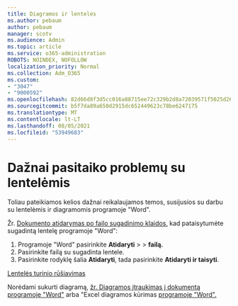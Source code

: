```yaml
---
title: Diagramos ir lentelės
ms.author: pebaum
author: pebaum
manager: scotv
ms.audience: Admin
ms.topic: article
ms.service: o365-administration
ROBOTS: NOINDEX, NOFOLLOW
localization_priority: Normal
ms.collection: Adm_O365
ms.custom:
- "3047"
- "9000592"
ms.openlocfilehash: 82d66d8f3d5cc016a88715ee72c329b2d8a72039571f5025d267339e9f3126a6
ms.sourcegitcommit: b5f7da89a650d2915dc652449623c78be6247175
ms.translationtype: MT
ms.contentlocale: lt-LT
ms.lasthandoff: 08/05/2021
ms.locfileid: "53949683"
---
```

# <a name="common-issues-with-tables"></a>Dažnai pasitaiko problemų su lentelėmis 

Toliau pateikiamos kelios dažnai reikalaujamos temos, susijusios su darbu su lentelėmis ir diagramomis programoje "Word".

Žr. [Dokumento atidarymas po failo sugadinimo klaidos,](https://support.office.com/article/47df9d48-2165-4411-a699-1786ac734bc3) kad pataisytumėte sugadintą lentelę programoje "Word":

 1. Programoje "Word" pasirinkite **Atidaryti**  >    >  **failą.**
 2. Pasirinkite failą su sugadinta lentele.
 3. Pasirinkite rodyklę šalia **Atidaryti**, tada pasirinkite **Atidaryti ir taisyti**.

[Lentelės turinio rūšiavimas](https://support.office.com/article/F8392477-4613-49CD-ABA6-7C2E48F1D91F)

Norėdami sukurti diagramą, [žr. Diagramos įtraukimas į dokumentą programoje "Word"](https://support.office.com/article/ff48e3eb-5e04-4368-a39e-20df7c798932) arba "Excel diagramos kūrimas [programoje "Word".](https://support.office.com/article/11A7D2F0-4487-4A9B-BBC6-D50916CD4A57)